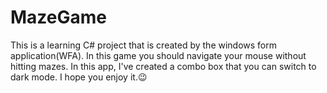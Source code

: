 # MazeGame
This is a learning C# project that is created by the windows form application(WFA). In this game you should navigate your mouse without hitting mazes. In this app, I've created a combo box that you can switch to dark mode. I hope you enjoy it.😉 
